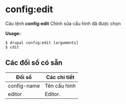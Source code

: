 # config:edit
Câu lệnh **config:edit** Chỉnh sửa cấu hình đã được chọn

**Usage:**
```
$ drupal config:edit [arguments] 
$ cdit  
```

## Các đối số có sẵn
Đối số | Các chi tiết
---------|-------------
config-name | Tên cấu hình
editor | Editor.

